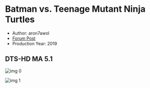 # Batman vs. Teenage Mutant Ninja Turtles

* Author: aron7awol
* [Forum Post](https://www.avsforum.com/threads/bass-eq-for-filtered-movies.2995212/post-58439882)
* Production Year: 2019

## DTS-HD MA 5.1

![img 0](https://i.imgur.com/AGJB7lp.jpg)

![img 1](https://i.imgur.com/g78H3LH.jpg)

